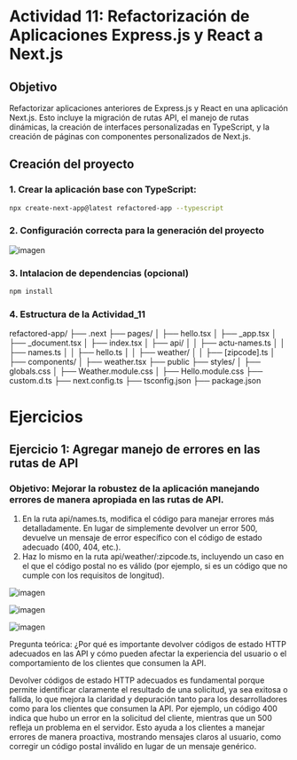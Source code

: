 # Actividad 11: Refactorización de Aplicaciones Express.js y React a Next.js

## Objetivo
Refactorizar aplicaciones anteriores de Express.js y React en una aplicación Next.js. Esto incluye la migración de rutas API, el manejo de rutas dinámicas, la creación de interfaces personalizadas en TypeScript, y la creación de páginas con componentes personalizados de Next.js.

## Creación del proyecto
### 1. Crear la aplicación base con TypeScript:
```bash
npx create-next-app@latest refactored-app --typescript
```
### 2. Configuración correcta para la generación del proyecto

![imagen](https://github.com/user-attachments/assets/78075f54-62ce-4f14-9c9b-6d1a213717a5)

### 3. Intalacion de dependencias (opcional)
```bash
npm install
```
### 4. Estructura de la Actividad_11

refactored-app/
  ├── .next
  ├── pages/
  │     ├── hello.tsx
  │     ├── _app.tsx
  │     ├── _document.tsx
  │     ├── index.tsx
  │     ├── api/
  │     │     ├── actu-names.ts
  │     │     ├── names.ts
  │     │     ├── hello.ts 
  │     │     ├── weather/
  │     │            ├── [zipcode].ts
  │     ├── components/
  │           ├── weather.tsx
  ├── public
  ├── styles/
  │    ├── globals.css
  │    ├── Weather.module.css
  │    ├── Hello.module.css
  ├── custom.d.ts
  ├── next.config.ts
  ├── tsconfig.json
  ├── package.json

# Ejercicios
## Ejercicio 1: Agregar manejo de errores en las rutas de API
### Objetivo: Mejorar la robustez de la aplicación manejando errores de manera apropiada en las rutas de API.
1. En la ruta api/names.ts, modifica el código para manejar errores más detalladamente. En
lugar de simplemente devolver un error 500, devuelve un mensaje de error específico con el
código de estado adecuado (400, 404, etc.).
2. Haz lo mismo en la ruta api/weather/:zipcode.ts, incluyendo un caso en el que el
código postal no es válido (por ejemplo, si es un código que no cumple con los requisitos de
longitud).

![imagen](https://github.com/user-attachments/assets/8d379229-8ef5-4fe8-9d7c-d4f7f6a0d7ae)

![imagen](https://github.com/user-attachments/assets/008465c7-5f11-44a0-9e50-c41a68dbc81f)

![imagen](https://github.com/user-attachments/assets/d51cd537-d60c-4c01-b0d1-4346fdb066cf)

Pregunta teórica: ¿Por qué es importante devolver códigos de estado HTTP adecuados en las API y
cómo pueden afectar la experiencia del usuario o el comportamiento de los clientes que consumen
la API.

Devolver códigos de estado HTTP adecuados es fundamental porque permite identificar claramente el resultado de una solicitud, ya sea exitosa o fallida, lo que mejora la claridad y depuración tanto para los desarrolladores como para los clientes que consumen la API. Por ejemplo, un código 400 indica que hubo un error en la solicitud del cliente, mientras que un 500 refleja un problema en el servidor. Esto ayuda a los clientes a manejar errores de manera proactiva, mostrando mensajes claros al usuario, como corregir un código postal inválido en lugar de un mensaje genérico.

